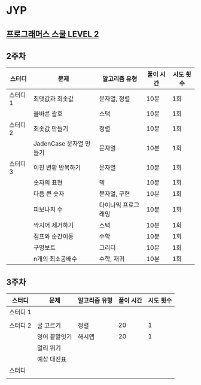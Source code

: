 # JYP
## [프로그래머스 스쿨 LEVEL 2](https://school.programmers.co.kr/learn/challenges?order=acceptance_desc&levels=2&languages=python3%2Cjava)

## 2주차
| 스터디    | 문제                     | 알고리즘 유형           | 풀이 시간 | 시도 횟수 |
|-----------|--------------------------|-------------------------|-----------|-----------|
| 스터디 1  | 최댓값과 최솟값           | 문자열, 정렬            | 10분      | 1회       |
|           | 올바른 괄호               | 스택                    | 10분      | 1회       |
| 스터디 2  | 최솟값 만들기             | 정렬                    | 10분      | 1회       |
|           | JadenCase 문자열 만들기   | 문자열                  | 10분      | 1회       |
| 스터디 3  | 이진 변환 반복하기         | 문자열                  | 10분      | 1회       |
|           | 숫자의 표현               | 덱                      | 10분      | 1회       |
|           | 다음 큰 숫자              | 문자열, 구현            | 10분      | 1회       |
|           | 피보나치 수               | 다이나믹 프로그래밍     | 10분      | 1회       |
|           | 짝지어 제거하기           | 스택                    | 10분      | 1회       |
|           | 점프와 순간이동           | 수학                    | 10분      | 1회       |
|           | 구명보트                 | 그리디                  | 10분      | 1회       |
|           | n개의 최소공배수         | 수학, 재귀              | 10분      | 1회       |

## 3주차
| 스터디    | 문제                     | 알고리즘 유형           | 풀이 시간 | 시도 횟수 |
|-----------|--------------------------|-------------------------|-----------|-----------|
| 스터디 1  |                           |                         |           |           |
|           |                           |                         |           |           |
| 스터디 2  |   귤 고르기                   |   정렬                  |    20       |   1        |
|           |  영어 끝말잇기               |    해시맵              |      20     |       1    |
|           |  멀리 뛰기               |                 |           |          |
|           |  예상 대진표               |           |           |          |
| 스터디   |                           |                         |           |           |
|           |                           |                         |           |           |


<!-- ## N주차
| 스터디    | 문제                     | 알고리즘 유형           | 풀이 시간 | 시도 횟수 |
|-----------|--------------------------|-------------------------|-----------|-----------|
| 스터디 1  |                           |                         |           |           |
|           |                           |                         |           |           |
| 스터디 2  |                           |                         |           |           |
|           |                           |                         |           |           |
| 스터디 3  |                           |                         |           |           |
|           |                           |                         |           |           | -->
